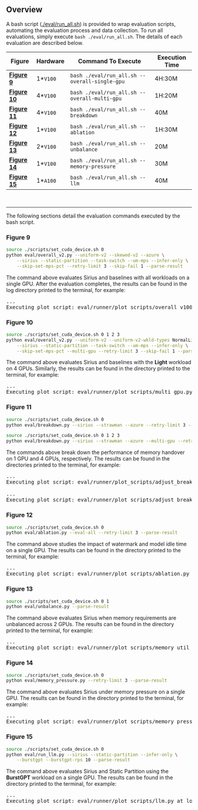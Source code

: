 ## Overview

<style type="text/css">
u {    
    border-bottom: 1px dashed #000;
    text-decoration: none;
}
</style>

A bash script ([./eval/run_all.sh](../eval/run_all.sh)) is provided to wrap evaluation scripts, automating the evaluation process and data collection. To run all evaluations, simply execute `bash ./eval/run_all.sh`. The details of each evaluation are described below.

|Figure|Hardware|Command To Execute|Execution Time|
|-|-|-|-|
|[**Figure 9**](#figure-9)|1*`V100`|`bash ./eval/run_all.sh --overall-single-gpu`|4H:30M|
|[**Figure 10**](#figure-10)|4*`V100`|`bash ./eval/run_all.sh --overall-multi-gpu`|1H:20M|
|[**Figure 11**](#figure-11)|4*`V100`|`bash ./eval/run_all.sh --breakdown`|40M|
|[**Figure 12**](#figure-12)|1*`V100`|`bash ./eval/run_all.sh --ablation`|1H:30M|
|[**Figure 13**](#figure-13)|2*`V100`|`bash ./eval/run_all.sh --unbalance`|20M|
|[**Figure 14**](#figure-14)|1*`V100`|`bash ./eval/run_all.sh --memory-pressure`|30M|
|[**Figure 15**](#figure-15)|1*`A100`|`bash ./eval/run_all.sh --llm`|40M|

<br>

---

The following sections detail the evaluation commands executed by the bash script.

### Figure 9

```bash
source ./scripts/set_cuda_device.sh 0
python eval/overall_v2.py --uniform-v2 --skewed-v2 --azure \
    --sirius --static-partition --task-switch --um-mps --infer-only \
    --skip-set-mps-pct --retry-limit 3 --skip-fail 1 --parse-result
```

The command above evaluates Sirius and baselines with all workloads on a single GPU. After the evaluation completes, the results can be found in the log directory printed to the terminal, for example:

<pre>
...
Executing plot script: eval/runner/plot_scripts/overall_v100.py at <u>log/overall-uniform-v2-1gpu-YYYYMMDD-HHMM</u>
</pre>

### Figure 10

```bash
source ./scripts/set_cuda_device.sh 0 1 2 3
python eval/overall_v2.py --uniform-v2 --uniform-v2-wkld-types NormalLight \
    --sirius --static-partition --task-switch --um-mps --infer-only \
    --skip-set-mps-pct --multi-gpu --retry-limit 3 --skip-fail 1 --parse-result
```

The command above evaluates Sirius and baselines with the **Light** workload on 4 GPUs. Similarly, the results can be found in the directory printed to the terminal, for example:

<pre>
...
Executing plot script: eval/runner/plot_scripts/multi_gpu.py at <u>log/overall-uniform-v2-4gpu-YYYYMMDD-HHMM</u>
</pre>

### Figure 11

```bash
source ./scripts/set_cuda_device.sh 0
python eval/breakdown.py --sirius --strawman --azure --retry-limit 3 --parse-result

source ./scripts/set_cuda_device.sh 0 1 2 3
python eval/breakdown.py --sirius --strawman --azure --multi-gpu --retry-limit 3 --parse-result
```

The commands above break down the performance of memory handover on 1 GPU and 4 GPUs, respectively. The results can be found in the directories printed to the terminal, for example:

<pre>
...
Executing plot script: eval/runner/plot_scripts/adjust_breakdown_single_or_multi_gpu.py --single-gpu at <u>log/breakdown-azure-1gpu-YYYYMMDD-HHMM</u>

...
Executing plot script: eval/runner/plot_scripts/adjust_breakdown_single_or_multi_gpu.py --multi-gpu at <u>log/breakdown-azure-4gpu-YYYYMMDD-HHMM</u>
</pre>

### Figure 12

```bash
source ./scripts/set_cuda_device.sh 0
python eval/ablation.py --eval-all --retry-limit 3 --parse-result
```

The command above studies the impact of watermark and model idle time on a single GPU. The results can be found in the directory printed to the terminal, for example:

<pre>
...
Executing plot script: eval/runner/plot_scripts/ablation.py at <u>log/ablation-infer-idle-time-uniform-YYYYMMDD-HHMM</u>
</pre>

### Figure 13

```bash
source ./scripts/set_cuda_device.sh 0 1
python eval/unbalance.py --parse-result
```

The command above evaluates Sirius when memory requirements are unbalanced across 2 GPUs. The results can be found in the directory printed to the terminal, for example:

<pre>
...
Executing plot script: eval/runner/plot_scripts/memory_util_gpus.py at <u>log/overall-uniform-v2-2gpu-56-YYYYMMDD-HHMM</u>
</pre>


### Figure 14

```bash
source ./scripts/set_cuda_device.sh 0
python eval/memory_pressure.py --retry-limit 3 --parse-result
```

The command above evaluates Sirius under memory pressure on a single GPU. The results can be found in the directory printed to the terminal, for example:

<pre>
...
Executing plot script: eval/runner/plot_scripts/memory_pressure.py at <u>log/memory-pressure-YYYYMMDD-HHMM</u>
</pre>


### Figure 15

```bash
source ./scripts/set_cuda_device.sh 0
python eval/run_llm.py --sirius --static-partition --infer-only \
    --burstgpt --burstgpt-rps 10 --parse-result
```

The command above evaluates Sirius and Static Partition using the **BurstGPT** workload on a single GPU. The results can be found in the directory printed to the terminal, for example:

<pre>
...
Executing plot script: eval/runner/plot_scripts/llm.py at <u>log/burstgpt-1gpu-YYYYMMDD-HHMM</u>
</pre>